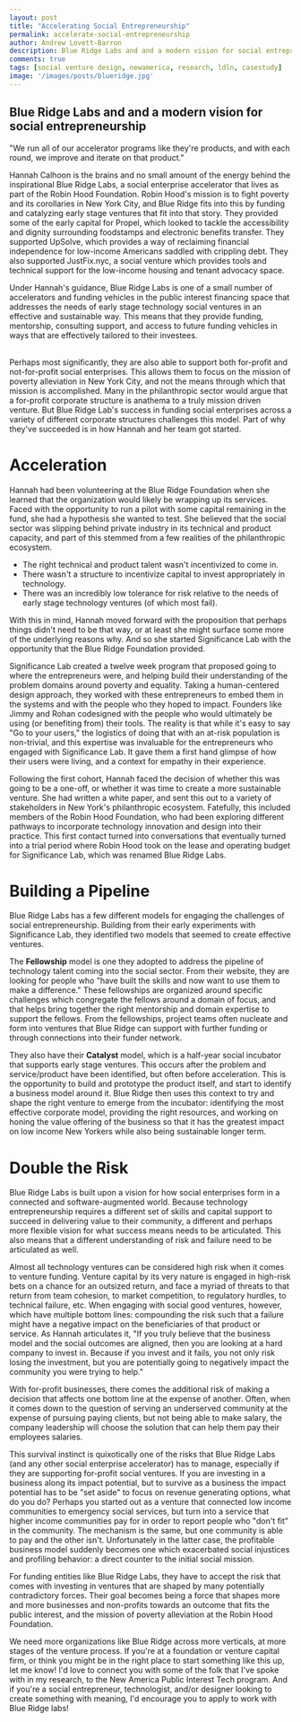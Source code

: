 ```yaml
---
layout: post
title: "Accelerating Social Entrepreneurship"
permalink: accelerate-social-entrepreneurship
author: Andrew Lovett-Barron
description: Blue Ridge Labs and and a modern vision for social entrepreneurship
comments: true
tags: [social venture design, newamerica, research, ldln, casestudy]
image: '/images/posts/blueridge.jpg'
---
```


## Blue Ridge Labs and and a modern vision for social entrepreneurship

"We run all of our accelerator programs like they're products, and with each round, we improve and iterate on that product."

Hannah Calhoon is the brains and no small amount of the energy behind the inspirational Blue Ridge Labs, a social enterprise accelerator that lives as part of the Robin Hood Foundation. Robin Hood's mission is to fight poverty and its corollaries in New York City, and Blue Ridge fits into this by funding and catalyzing early stage ventures that fit into that story. They provided some of the early capital for Propel, which looked to tackle the accessibility and dignity surrounding foodstamps and electronic benefits transfer. They supported UpSolve, which provides a way of reclaiming financial independence for low-income Americans saddled with crippling debt. They also supported JustFix.nyc, a social venture which provides tools and technical support for the low-income housing and tenant advocacy space.

Under Hannah's guidance, Blue Ridge Labs is one of a small number of accelerators and funding vehicles in the public interest financing space that addresses the needs of early stage technology social ventures in an effective and sustainable way. This means that they provide funding, mentorship, consulting support, and access to future funding vehicles in ways that are effectively tailored to their investees.

 \
Perhaps most significantly, they are also able to support both for-profit and not-for-profit social enterprises. This allows them to focus on the mission of poverty alleviation in New York City, and not the means through which that mission is accomplished. Many in the philanthropic sector would argue that a for-profit corporate structure is anathema to a truly mission driven venture. But Blue Ridge Lab's success in funding social enterprises across a variety of different corporate structures challenges this model. Part of why they've succeeded is in how Hannah and her team got started.


# Acceleration

Hannah had been volunteering at the Blue Ridge Foundation when she learned that the organization would likely be wrapping up its services. Faced with the opportunity to run a pilot with some capital remaining in the fund, she had a hypothesis she wanted to test. She believed that the social sector was slipping behind private industry in its technical and product capacity, and part of this stemmed from a few realities of the philanthropic ecosystem. 



*   The right technical and product talent wasn't incentivized to come in.
*   There wasn't a structure to incentivize capital to invest appropriately in technology.
*   There was an incredibly low tolerance for risk relative to the needs of early stage technology ventures (of which most fail).

With this in mind, Hannah moved forward with the proposition that perhaps things didn't need to be that way, or at least she might surface some more of the underlying reasons why. And so she started Significance Lab with the opportunity that the Blue Ridge Foundation provided.

Significance Lab created a twelve week program that proposed going to where the entrepreneurs were, and helping build their understanding of the problem domains around poverty and equality. Taking a human-centered design approach, they worked with these entrepreneurs to embed them in the systems and with the people who they hoped to impact. Founders like Jimmy and Rohan codesigned with the people who would ultimately be using (or benefiting from) their tools. The reality is that while it's easy to say "Go to your users," the logistics of doing that with an at-risk population is non-trivial, and this expertise was invaluable for the entrepreneurs who engaged with Significance Lab. It gave them a first hand glimpse of how their users were living, and a context for empathy in their experience.

Following the first cohort, Hannah faced the decision of whether this was going to be a one-off, or whether it was time to create a more sustainable venture. She had written a white paper, and sent this out to a variety of stakeholders in New York's philanthropic ecosystem. Fatefully, this included members of the Robin Hood Foundation, who had been exploring different pathways to incorporate technology innovation and design into their practice. This first contact turned into conversations that eventually turned into a trial period where Robin Hood took on the lease and operating budget for Significance Lab, which was renamed Blue Ridge Labs.


# Building a Pipeline

Blue Ridge Labs has a few different models for engaging the challenges of social entrepreneurship. Building from their early experiments with Significance Lab, they identified two models that seemed to create effective ventures.

The **Fellowship** model is one they adopted to address the pipeline of technology talent coming into the social sector. From their website, they are looking for people who "have built the skills and now want to use them to make a difference." These fellowships are organized around specific challenges which congregate the fellows around a domain of focus, and that helps bring together the right mentorship and domain expertise to support the fellows. From the fellowships, project teams often nucleate and form into ventures that Blue Ridge can support with further funding or through connections into their funder network.

They also have their **Catalyst** model, which is a half-year social incubator that supports early stage ventures. This occurs after the problem and service/product have been identified, but often before acceleration. This is the opportunity to build and prototype the product itself, and start to identify a business model around it. Blue Ridge then uses this context to try and shape the right venture to emerge from the incubator: identifying the most effective corporate model, providing the right resources, and working on honing the value offering of the business so that it has the greatest impact on low income New Yorkers while also being sustainable longer term.


# Double the Risk

Blue Ridge Labs is built upon a vision for how social enterprises form in a connected and software-augmented world. Because technology entrepreneurship requires a different set of skills and capital support to succeed in delivering value to their community, a different and perhaps more flexible vision for what success means needs to be articulated.  This also means that a different understanding of risk and failure need to be articulated as well.

Almost all technology ventures can be considered high risk when it comes to venture funding. Venture capital by its very nature is engaged in high-risk bets on a chance for an outsized return, and face a myriad of threats to that return from team cohesion, to market competition, to regulatory hurdles, to technical failure, etc. When engaging with social good ventures, however, which have multiple bottom lines: compounding the risk such that a failure might have a negative impact on the beneficiaries of that product or service. As Hannah articulates it, "If you truly believe that the business model and the social outcomes are aligned, then you are looking at a hard company to invest in. Because if you invest and it fails, you not only risk losing the investment, but you are potentially going to negatively impact the community you were trying to help."

With for-profit businesses, there comes the additional risk of making a decision that affects one bottom line at the expense of another. Often, when it comes down to the question of serving an underserved community at the expense of pursuing paying clients, but not being able to make salary, the company leadership will choose the solution that can help them pay their employees salaries. 

This survival instinct is quixotically one of the risks that Blue Ridge Labs (and any other social enterprise accelerator) has to manage, especially if they are supporting for-profit social ventures. If you are investing in a business along its impact potential, but to survive as a business the impact potential has to be "set aside" to focus on revenue generating options, what do you do? Perhaps you started out as a venture that connected low income communities to emergency social services, but turn into a service that higher income communities pay for in order to report people who "don't fit" in the community. The mechanism is the same, but one community is able to pay and the other isn't. Unfortunately in the latter case, the profitable business model suddenly becomes one which exacerbated social injustices and profiling behavior: a direct counter to the initial social mission.

For funding entities like Blue Ridge Labs, they have to accept the risk that comes with investing in ventures that are shaped by many potentially contradictory forces. Their goal becomes being a force that shapes more and more businesses and non-profits towards an outcome that fits the public interest, and the mission of poverty alleviation at the Robin Hood Foundation. 

We need more organizations like Blue Ridge across more verticals, at more stages of the venture process. If you're at a foundation or venture capital firm, or think you might be in the right place to start something like this up, let me know! I'd love to connect you with some of the folk that I've spoke with in my research, to the New America Public Interest Tech program. And if you're a social entrepreneur, technologist, and/or designer looking to create something with meaning, I'd encourage you to apply to work with Blue Ridge labs!